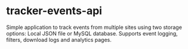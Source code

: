 # tracker-events-api
Simple application to track events from multiple sites using two storage options: Local JSON file or MySQL database. Supports event logging, filters, download logs and analytics pages.
